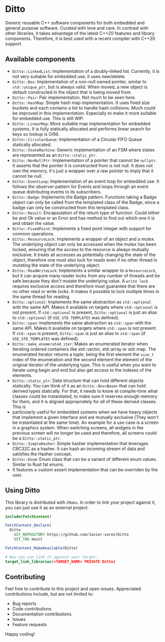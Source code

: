 # Ditto

Generic reusable C++ software components for both embedded and general purpose software. Curated 
with love and care. In contrast with other libraries, it takes advantage of the latest C++20 
features and library components. Therefore, it is best used with a recent compiler with C++20 
support.

## Available components

  * `Ditto::LinkedList`: Implementation of a doubly-linked list. Currently, it is not very suitable 
    for embedded use, it uses new/delete.
  * `Ditto::Box`: Implementation of a non-null owned pointer, similar to `std::unique_ptr`, but is 
    always valid. When moved, a new object is default constructed in the object that is being 
    moved from.
  * `Ditto::Pair`: Pair implementation. Not much to be seen here.
  * `Ditto::HashMap`: Simple hash map implementation. It uses fixed size buckets and each contains 
    a list to handle hash collisions. Much could be improved in this implementation. Especially to 
    make it more suitable for embedded use. This is still WIP.
  * `Ditto::LinearMap`: More suitable map implementation for embedded systems. It is fully 
    statically allocated and performs linear search for keys so lookup is O(N).
  * `Ditto::CircularQueue`: Implementation of a Circular FIFO Queue statically allocated.
  * `Ditto::StateMachine`: Generic implementation of an FSM where states are represented as an
    `Ditto::static_ptr`.
  * `Ditto::NonNullPtr`: Implementation of a pointer that cannot be `nullptr`. It asserts that the 
    pointer it is constructed from is not null. It does not own the memory, it's just a wrapper over 
    a raw pointer to imply that it cannot be null.
  * `Ditto::EventLoop`: Implementation of an event loop for embedded use. It follows the observer 
    pattern for Events and loops through an event queue distributing events to its subscribers.
  * `Ditto::Badge`: Implements the Badge pattern. Functions taking a Badge object can only be called 
    from the templated class of the Badge, since a badge can only be constructed from this templated 
    class.
  * `Ditto::Result`: Encapsulation of the return type of function. Could either be and Ok value or 
    an Error and has method to find out which one it is and obtain the value.
  * `Ditto::FixedPoint`: Implements a fixed point integer with support for common operations.
  * `Ditto::ResourceLock`: Implements a wrapper of an object and a mutex. The underlying object can 
    only be accessed when the mutex has been locked, ensuring that the access to the resource is 
    always mutually exclusive. It treats all accesses as potentially changing the state of the 
    object, therefore one must also lock for reads even if no other thread is mutating the state of 
    the underlying object.
  * `Ditto::ReadWriteLock`: Implements a similar wrapper to a `ResourceLock`, but it can acquire 
    many reader locks from any number of threads and be safe because they don't mutate the 
    underlying value. A `write lock` requires exclusive access and therefore must guarantee that 
    there are no other read or write locks. It makes it possible to lock multiple times in the same 
    thread for reading.
  * `Ditto::optional`: Implements the same abstraction as `std::optional` with the same API. Makes 
    it available on targets where `std::optional` is not present. If `std::optional` is present, 
    `Ditto::optional` is just an alias to `std::optional` (if `USE_STD_TEMPLATES` was defined).
  * `Ditto::span`: Implements the same abstraction as `std::span` with the same API. Makes it 
    available on targets where `std::span` is not present. If `std::span` is present, `Ditto::span` 
    is just an alias to `std::span` (if `USE_STD_TEMPLATES` was defined).
  * `Ditto::make_enumerated_iter`: Makes an enumerated iterator when iterating ordered containers 
    like std::vector, std::array or std::map. The enumerated iterator returns a tuple, being the 
    first element the `size_t` index of the enumeration and the second element the element of the 
    original iterator of the underlying type. This is useful when you want to iterate using begin 
    and end but also get access to the indexes of the elements.
  * `Ditto::static_ptr`: Data structure that can hold different objects statically. You can think of 
    it as an `Ditto::Box<Base>` that can hold derived types statically. For that, it needs to know 
    at compile-time what classes could be instantiated, to make sure it reserves enough memory 
    for them, and it is aligned appropriately for all of these derived classes. This is 
  * particularly 
    useful for embedded systems when we have heavy objects that implement a given interface and are 
    mutually exclusive (They won't be instantiated at the same time). An example for a use case is a 
    screen in a graphics system. When switching screens, all widgets in the previous screen will no 
    longer be used and therefore, all screens could be a `Ditto::static_ptr`.
  * `Ditto::SimpleHasher`: Simple hasher implementation that leverages CRC32C as a hasher. It 
    can hash an incoming stream of data and satisfies the Hasher concept.
  * `Ditto::Enum`: Enum class that can be a variant of different enum values. Similar to Rust fat 
    enums.
  * It features a custom assert implementation that can be overriden by the user.


## Using Ditto

This library is distributed with `CMake`. In order to link your project against it, you can just 
use it as an external project:

```CMake
include(FetchContent)

FetchContent_Declare(
  Ditto
    GIT_REPOSITORY https://github.com/Javier-varez/Ditto
    GIT_TAG main)

FetchContent_MakeAvailable(Ditto)

# Now you can link it against your target:
target_link_libraries(<TARGET_NAME> PRIVATE Ditto)
```

## Contributing

Feel free to contribute to this project and open issues. Appreciated contributions include, but are 
not limited to:
  * Bug reports
  * Code contributions
  * Documentation contributions
  * Issues
  * Feature requests

Happy coding!

